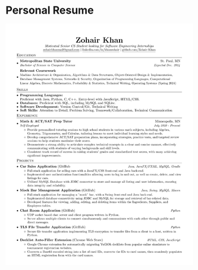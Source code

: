 # Personal Resume
<object data="ZohairKhanResumeNoPN.pdf" width="1000" height="1000" type='application/pdf'></object>
![Zohair Khan's Resume](ZohairKhanResumeNoPN.png)

